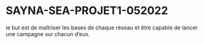 # SAYNA-SEA-PROJET1-052022
le but est de maîtriser les bases de chaque réseau et être capable de lancer une campagne sur chacun d’eux.
